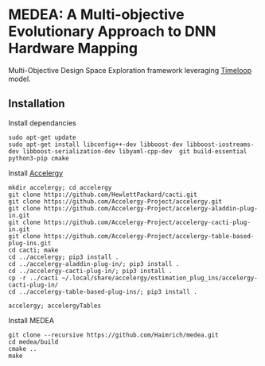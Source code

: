 # MEDEA: A Multi-objective Evolutionary Approach to DNN Hardware Mapping

Multi-Objective Design Space Exploration framework leveraging [Timeloop](https://github.com/NVlabs/timeloop) model.

## Installation
Install dependancies
```
sudo apt-get update
sudo apt-get install libconfig++-dev libboost-dev libboost-iostreams-dev libboost-serialization-dev libyaml-cpp-dev  git build-essential python3-pip cmake
```
Install [Accelergy](https://github.com/Accelergy-Project/accelergy)
```
mkdir accelergy; cd accelergy
git clone https://github.com/HewlettPackard/cacti.git
git clone https://github.com/Accelergy-Project/accelergy.git
git clone https://github.com/Accelergy-Project/accelergy-aladdin-plug-in.git
git clone https://github.com/Accelergy-Project/accelergy-cacti-plug-in.git
git clone https://github.com/Accelergy-Project/accelergy-table-based-plug-ins.git
cd cacti; make
cd ../accelergy; pip3 install .
cd ../accelergy-aladdin-plug-in/; pip3 install .
cd ../accelergy-cacti-plug-in/; pip3 install .
cp -r ../cacti ~/.local/share/accelergy/estimation_plug_ins/accelergy-cacti-plug-in/
cd ../accelergy-table-based-plug-ins/; pip3 install .

accelergy; accelergyTables
```
Install MEDEA
```
git clone --recursive https://github.com/Haimrich/medea.git
cd medea/build
cmake ..
make
```



